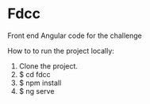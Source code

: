 # Fdcc

Front end Angular code for the challenge

How to to run the project locally:

1. Clone the project.
2. $ cd fdcc 
3. $ npm install 
4. $ ng serve
